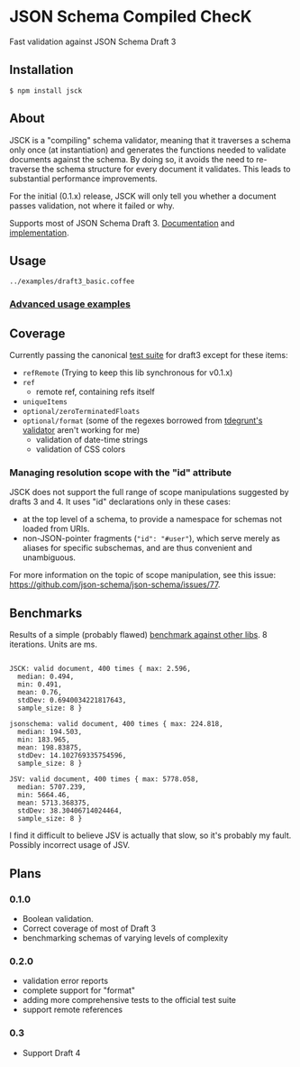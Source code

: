 # JSON Schema Compiled ChecK

Fast validation against JSON Schema Draft 3

## Installation

```
$ npm install jsck
```


## About


JSCK is a "compiling" schema validator, meaning that it traverses a schema only once (at instantiation)
and generates the functions needed to validate documents against the schema.
By doing so, it avoids the need to re-traverse the schema structure for every document it validates.
This leads to substantial performance improvements.

For the initial (0.1.x) release, JSCK will only tell you whether a document passes validation, not where it failed or why.

Supports most of JSON Schema Draft 3. [Documentation][draft3_doc] and [implementation][draft3_impl].


## Usage


```../examples/draft3_basic.coffee```


### [Advanced usage examples](examples/draft3_advanced.coffee)



## Coverage

Currently passing the canonical [test suite][canonical] for draft3 except for these items:

* `refRemote` (Trying to keep this lib synchronous for v0.1.x)
* `ref`
  * remote ref, containing refs itself
* `uniqueItems`
* `optional/zeroTerminatedFloats`
* `optional/format` (some of the regexes borrowed from [tdegrunt's validator](https://github.com/tdegrunt/jsonschema) aren't working for me)
  * validation of date-time strings
  * validation of CSS colors  

### Managing resolution scope with the "id" attribute


JSCK does not support the full range of scope manipulations suggested by drafts 3 and 4.  It uses "id" declarations only in these cases:

* at the top level of a schema, to provide a namespace for schemas not loaded from URIs.
* non-JSON-pointer fragments (`"id": "#user"`), which serve merely as aliases for specific subschemas, and are thus convenient and unambiguous.

For more information on the topic of scope manipulation, see this issue: https://github.com/json-schema/json-schema/issues/77.


## Benchmarks

Results of a simple (probably flawed) [benchmark against other libs](./benchmarks/event.coffee). 8 iterations.  Units are ms.

```

JSCK: valid document, 400 times { max: 2.596,
  median: 0.494,
  min: 0.491,
  mean: 0.76,
  stdDev: 0.6940034221817643,
  sample_size: 8 }

jsonschema: valid document, 400 times { max: 224.818,
  median: 194.503,
  min: 183.965,
  mean: 198.83875,
  stdDev: 14.102769335754596,
  sample_size: 8 }

JSV: valid document, 400 times { max: 5778.058,
  median: 5707.239,
  min: 5664.46,
  mean: 5713.368375,
  stdDev: 38.30406714024464,
  sample_size: 8 }

```

I find it difficult to believe JSV is actually that slow, so it's probably my fault. Possibly incorrect usage of JSV.


## Plans

### 0.1.0

* Boolean validation.
* Correct coverage of most of Draft 3
* benchmarking schemas of varying levels of complexity

### 0.2.0

* validation error reports
* complete support for "format"
* adding more comprehensive tests to the official test suite
* support remote references

### 0.3

* Support Draft 4

[draft3_doc]:http://tools.ietf.org/html/draft-zyp-json-schema-03
[draft3_impl]:https://github.com/json-schema/json-schema/tree/master/draft-03
[canonical]:https://github.com/json-schema/JSON-Schema-Test-Suite
